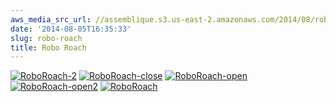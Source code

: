 ```yaml
---
aws_media_src_url: //assemblique.s3.us-east-2.amazonaws.com/2014/08/roboroach-2.jpg
date: '2014-08-05T16:35:33'
slug: robo-roach
title: Robo Roach
---
```


 [![RoboRoach-2](//assemblique.s3.us-east-2.amazonaws.com/2014/08/roboroach-2.jpg?w=602&h=623)](//assemblique.s3.us-east-2.amazonaws.com/2014/08/roboroach-2.jpg) [![RoboRoach-close](//assemblique.s3.us-east-2.amazonaws.com/2014/08/roboroach-close.jpg?w=602&h=452)](//assemblique.s3.us-east-2.amazonaws.com/2014/08/roboroach-close.jpg) [![RoboRoach-open](//assemblique.s3.us-east-2.amazonaws.com/2014/08/roboroach-open.jpg?w=602&h=452)](//assemblique.s3.us-east-2.amazonaws.com/2014/08/roboroach-open.jpg) [![RoboRoach-open2](//assemblique.s3.us-east-2.amazonaws.com/2014/08/roboroach-open2.jpg?w=602&h=452)](//assemblique.s3.us-east-2.amazonaws.com/2014/08/roboroach-open2.jpg) [![RoboRoach](//assemblique.s3.us-east-2.amazonaws.com/2014/08/roboroach.jpg?w=602&h=452)](//assemblique.s3.us-east-2.amazonaws.com/2014/08/roboroach.jpg)